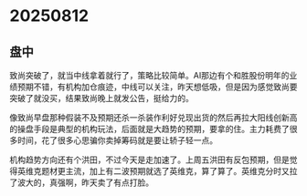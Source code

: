 # 20250812

## 盘中

致尚突破了，就当中线拿着就行了，策略比较简单。AI那边有个和胜股份明年的业绩预期不错，有机构加仓痕迹，中线可以关注，昨天想低吸，但是因为感觉致尚要突破了就没买，结果致尚晚上就发公告，挺给力的。

像致尚早盘那种假装不及预期还杀一杀装作利好兑现出货的然后再拉大阳线创新高的操盘手段是典型的机构玩法，后面就是大趋势的预期，要拿的住。主力耗费了很多时间，花了很多心思骗你卖掉筹码就是要让轿子轻一点。

机构趋势方向还有个洪田，不过今天是走加速了。上周五洪田有反包预期，但是觉得英维克题材更主流，加上有二波预期就选了英维克，算了算了。英维克分时又拉了波大的，真强啊，昨天卖了有点打脸。
